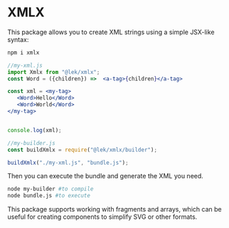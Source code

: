 # XMLX

This package allows you to create XML strings using a simple JSX-like syntax:

```bash
npm i xmlx
```

```jsx
//my-xml.js
import Xmlx from "@lek/xmlx";
const Word = ({children}) =>  <a-tag>{children}</a-tag>

const xml = <my-tag>
   <Word>Hello</Word>
   <Word>World</Word>
</my-tag>


console.log(xml);
```

```js
//my-builder.js
const buildXmlx = require("@lek/xmlx/builder");

buildXmlx("./my-xml.js", "bundle.js");
```

Then you can execute the bundle and generate the XML you need.

```bash
node my-builder #to compile
node bundle.js #to execute
```

This package supports working with fragments and arrays, which can be useful for creating components to simplify SVG or other formats.

